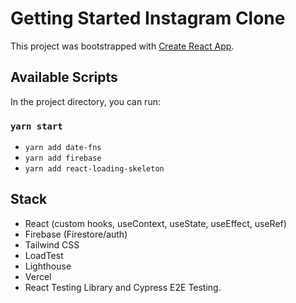 # Getting Started Instagram Clone

This project was bootstrapped with [Create React App](https://github.com/facebook/create-react-app).

## Available Scripts

In the project directory, you can run:

### `yarn start`

* `yarn add date-fns`
* `yarn add firebase`
* `yarn add react-loading-skeleton`

## Stack

* React (custom hooks, useContext, useState, useEffect, useRef)
* Firebase (Firestore/auth)
* Tailwind CSS
* LoadTest
* Lighthouse
* Vercel
* React Testing Library and Cypress E2E Testing.
